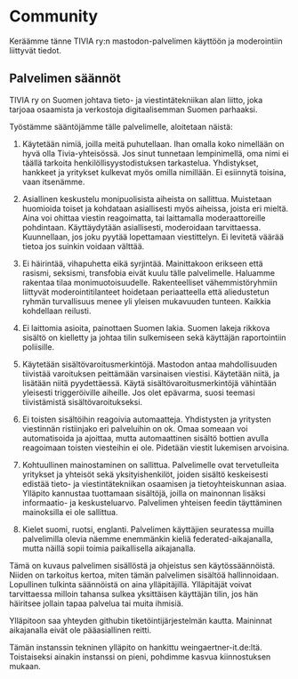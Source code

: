 # Community

Keräämme tänne TIVIA ry:n mastodon-palvelimen käyttöön ja moderointiin liittyvät tiedot. 

## Palvelimen säännöt

TIVIA ry on Suomen johtava tieto- ja viestintätekniikan alan liitto, joka tarjoaa osaamista ja verkostoja digitaalisemman Suomen parhaaksi.

Työstämme sääntöjämme tälle palvelimelle, aloitetaan näistä: 

1. Käytetään nimiä, joilla meitä puhutellaan.
Ihan omalla koko nimellään on hyvä olla Tivia-yhteisössä. Jos sinut tunnetaan lempinimellä, oma nimi ei täällä tarkoita henkilöllisyystodistuksen tarkastelua. Yhdistykset, hankkeet ja yritykset kulkevat myös omilla nimillään. Ei esiinnytä toisina, vaan itsenämme. 

2. Asiallinen keskustelu monipuolisista aiheista on sallittua. 
Muistetaan huomioida toiset ja kohdataan asiallisesti myös aiheissa, joista eri mieltä. Aina voi ohittaa viestin reagoimatta, tai laittamalla moderaattoreille pohdintaan. Käyttäydytään asiallisesti, moderoidaan tarvittaessa. 
Kuunnellaan, jos joku pyytää lopettamaan viestittelyn. Ei levitetä väärää tietoa jos suinkin voidaan välttää. 

3. Ei häirintää, vihapuhetta eikä syrjintää. 
Mainittakoon erikseen että rasismi, seksismi, transfobia eivät kuulu tälle palvelimelle. Haluamme rakentaa tilaa monimuotoisuudelle. Rakenteelliset vähemmistöryhmiin liittyvät moderointitilanteet hoidetaan periaatteella että aliedustetun ryhmän turvallisuus menee yli yleisen mukavuuden tunteen. Kaikkia kohdellaan reilusti. 

4. Ei laittomia asioita, painottaen Suomen lakia.
Suomen lakeja rikkova sisältö on kielletty ja johtaa tilin sulkemiseen sekä käyttäjän raportointiin poliisille. 

5. Käytetään sisältövaroitusmerkintöjä.
Mastodon antaa mahdollisuuden tiivistää varoituksen peittämään varsinaisen viestisi. Käytetään niitä, ja lisätään niitä pyydettäessä. Käytä sisältövaroitusmerkintöjä vähintään yleisesti triggeröiville aiheille. Jos olet epävarma, suosi teemasi tiivistämistä sisältövaroitukseksi. 

6. Ei toisten sisältöihin reagoivia automaatteja. 
Yhdistysten ja yritysten viestinnän ristiinjako eri palveluihin on ok. Omaa someaan voi automatisoida ja ajoittaa, mutta automaattinen sisältö bottien avulla reagoimaan toisten viesteihin ei ole. Pidetään viestit lukemisen arvoisina. 

7. Kohtuullinen mainostaminen on sallittua.
Palvelimelle ovat tervetulleita yritykset ja yhteisöt sekä yksityishenkilöt, joiden sisältö keskeisesti edistää tieto- ja viestintätekniikan osaamisen ja tietoyhteiskunnan asiaa. Ylläpito kannustaa tuottamaan sisältöjä, joilla on mainonnan lisäksi informaatio- ja keskusteluarvo. Palvelimen yhteisen feedin täyttäminen mainoksilla ei ole sallittua. 

8. Kielet suomi, ruotsi, englanti. 
Palvelimen käyttäjien seuratessa muilla palvelimilla olevia näemme enemmänkin kieliä federated-aikajanalla, mutta näillä sopii toimia paikallisella aikajanalla. 


Tämä on kuvaus palvelimen sisällöstä ja ohjeistus sen käytössäännöistä. Niiden on tarkoitus kertoa, miten tämän palvelimen sisältöä hallinnoidaan. Lopullinen tulkinta säännöistä on aina ylläpitäjillä. Ylläpitäjät voivat tarvittaessa milloin tahansa sulkea yksittäisen käyttäjän tilin, jos hän häiritsee jollain tapaa palvelua tai muita ihmisiä.

Ylläpitoon saa yhteyden githubin tiketöintijärjestelmän kautta. Maininnat aikajanalla eivät ole pääasiallinen reitti. 

Tämän instanssin tekninen ylläpito on hankittu weingaertner-it.de:ltä. Toistaiseksi ainakin instanssi on pieni, pohdimme kasvua kiinnostuksen mukaan. 
